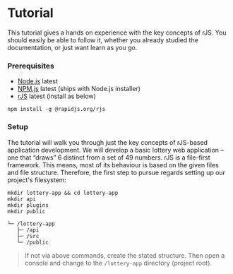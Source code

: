 # Tutorial

This tutorial gives a hands on experience with the key concepts of rJS. You should easily be able to follow it, whether you already studied the documentation, or just want learn as you go.

### Prerequisites

- [Node.js](https://nodejs.org) latest
- [NPM.js](https://npmjs.com) latest (ships with Node.js installer)
- [rJS](https://github.com/rapidjs-org/rJS) latest (install as below)

``` console
npm install -g @rapidjs.org/rjs
```

### Setup

The tutorial will walk you through just the key concepts of rJS-based application development. We will develop a basic lottery web application – one that “draws” 6 distinct from a set of 49 numbers. rJS is a file-first framework. This means, most of its behaviour is based on the given files and file structure. Therefore, the first step to pursue regards setting up our project's filesystem:

``` console
mkdir lottery-app && cd lottery-app
mkdir api
mkdir plugins
mkdir public
```

``` dir
└─ /lottery-app
   ├─ /api
   ├─ /src
   └─ /public
```

> If not via above commands, create the stated structure. Then open a console and change to the `/lottery-app` directory (project root).